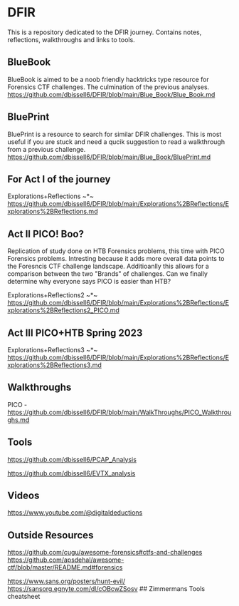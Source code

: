 # DFIR

This is a repository dedicated to the DFIR journey. Contains notes, reflections, walkthroughs and links to tools.

## BlueBook

BlueBook is aimed to be a noob friendly hacktricks type resource for Forensics CTF challenges. The culmination of the previous analyses.
https://github.com/dbissell6/DFIR/blob/main/Blue_Book/Blue_Book.md

## BluePrint

BluePrint is a resource to search for similar DFIR challenges. This is most useful if you are stuck and need a qucik suggestion to read a walkthrough from a previous challenge. https://github.com/dbissell6/DFIR/blob/main/Blue_Book/BluePrint.md

## For Act I of the journey

Explorations+Reflections ~*~
https://github.com/dbissell6/DFIR/blob/main/Explorations%2BReflections/Explorations%2BReflections.md

## Act II PICO! Boo?
Replication of study done on HTB Forensics problems, this time with PICO Forensics problems. Intresting because it adds more overall data points to the Foresncis CTF challenge landscape. Additioanlly this allows for a comparison between the two "Brands" of challenges. Can we finally determine why everyone says PICO is easier than HTB?

Explorations+Reflections2 ~*~
https://github.com/dbissell6/DFIR/blob/main/Explorations%2BReflections/Explorations%2BReflections2_PICO.md

## Act III PICO+HTB Spring 2023

Explorations+Reflections3 ~*~
https://github.com/dbissell6/DFIR/blob/main/Explorations%2BReflections/Explorations%2BReflections3.md

## Walkthroughs

PICO - https://github.com/dbissell6/DFIR/blob/main/WalkThroughs/PICO_Walkthroughs.md

## Tools
https://github.com/dbissell6/PCAP_Analysis

https://github.com/dbissell6/EVTX_analysis

## Videos
https://www.youtube.com/@digitaldeductions

## Outside Resources
https://github.com/cugu/awesome-forensics#ctfs-and-challenges  
https://github.com/apsdehal/awesome-ctf/blob/master/README.md#forensics

https://www.sans.org/posters/hunt-evil/   
https://sansorg.egnyte.com/dl/cOBcwZSosv  ## Zimmermans Tools cheatsheet
